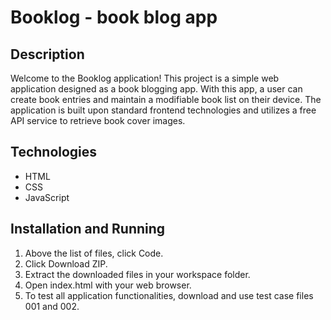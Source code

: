# Booklog - book blog app

## Description
Welcome to the Booklog application! This project is a simple web application designed as a book blogging app.
With this app, a user can create book entries and maintain a modifiable book list on their device.
The application is built upon standard frontend technologies and utilizes a free API service to retrieve book cover images.

## Technologies
+ HTML
+ CSS
+ JavaScript

## Installation and Running
1. Above the list of files, click Code. 
2. Click Download ZIP.
3. Extract the downloaded files in your workspace folder.
4. Open index.html with your web browser.
5. To test all application functionalities, download and use test case files 001 and 002.
